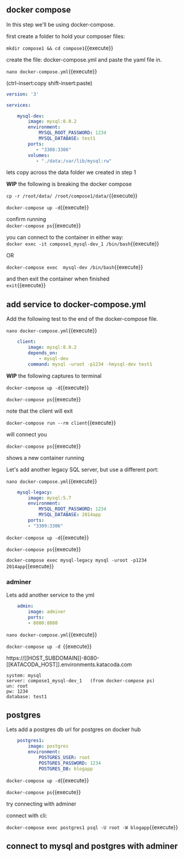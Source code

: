 ## docker compose

In this step we'll be using docker-compose.

first create a folder to hold your composer files:


`mkdir compose1 && cd compose1`{{execute}}

create the file: docker-compose.yml  and paste the yaml file in.

`nano docker-compose.yml`{{execute}}

(ctrl-insert:copy shift-insert:paste)


```yaml
version: '3'

services:

    mysql-dev:
        image: mysql:8.0.2
        environment:
            MYSQL_ROOT_PASSWORD: 1234
            MYSQL_DATABASE: test1
        ports:
           - "3308:3306"
        volumes:
           - "./data:/var/lib/mysql:rw"
```

lets copy across the data folder we created in step 1

**WIP**  the following is breaking the docker compose

`cp -r /root/data/ /root/compose1/data/`{{execute}}

`docker-compose up -d`{{execute}}

confirm running  
`docker-compose ps`{{execute}}


you can connect to the container in either way:  
`docker exec -it compose1_mysql-dev_1 /bin/bash`{{execute}}

OR

`docker-compose exec  mysql-dev /bin/bash`{{execute}}

and then exit the container when finished   
`exit`{{execute}}


## add service to docker-compose.yml

Add   the following test to the end of the docker-compose file.

`nano docker-compose.yml`{{execute}}

``` yaml
    client:
        image: mysql:8.0.2
        depends_on:
            - mysql-dev
        command: mysql -uroot -p1234 -hmysql-dev test1
```

**WIP** the following captures to terminal

`docker-compose up -d`{{execute}}

`docker-compose ps`{{execute}}

note that the client will exit

`docker-compose run --rm client`{{execute}}  

will connect you

`docker-compose ps`{{execute}}

shows a new container running 

Let's  add another legacy SQL server, but use a different port:

`nano docker-compose.yml`{{execute}}

``` yaml
    mysql-legacy:
        image: mysql:5.7
        environment:
            MYSQL_ROOT_PASSWORD: 1234
            MYSQL_DATABASE: 2014app
        ports:
        - "3309:3306"
```

`docker-compose up -d`{{execute}}

`docker-compose ps`{{execute}}

`docker-compose exec mysql-legacy mysql -uroot -p1234 2014app`{{execute}}


### adminer

Lets add another service to the yml

``` yaml
    admin:
        image: adminer
        ports:
        - 8080:8080
```

`nano docker-compose.yml`{{execute}}

`docker-compose up -d `{{execute}}

https://[[HOST_SUBDOMAIN]]-8080-[[KATACODA_HOST]].environments.katacoda.com

```
system: mysql
server: compose1_mysql-dev_1   (from docker-compose ps)
un: root
pw: 1234
database: test1
```



## postgres

Lets add a postgres db   url for postgres on docker hub 

```yaml
    postgres1:
        image: postgres
        environment:
            POSTGRES_USER: root
            POSTGRES_PASSWORD: 1234
            POSTGRES_DB: blogapp
```

`docker-compose up -d`{{execute}}

`docker-compose ps`{{execute}}

try connecting with adminer

connect with cli:

`docker-compose exec postgres1 psql -U root -W blogapp`{{execute}}

## connect to mysql and postgres with adminer


